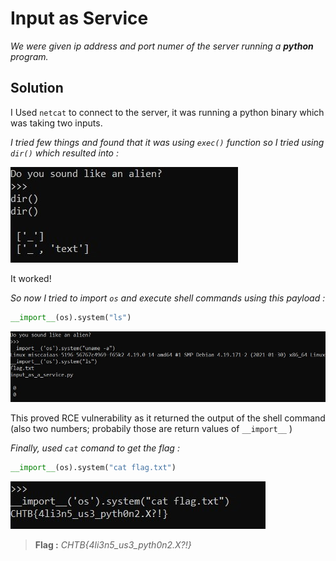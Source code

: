 # Input as Service
*We were given ip address and port numer of the server running a  **python** program.*

## Solution
I Used `netcat` to connect to the server, it was running a python binary which was taking two inputs.

*I tried few things and found that it was using `exec()` function so I tried using `dir()` which resulted into :* 

![pyout](images/S2.jpg)

It worked!

*So now I tried to import `os` and execute shell commands using this payload :*

```python
__import__(os).system("ls")
```
![exec](images/S3.jpg)

This proved RCE vulnerability as it returned the output of the shell command (also two numbers; probabily those are return values of `__import__` )

*Finally, used `cat` comand to get the flag :*

```python
__import__(os).system("cat flag.txt")
```

![flag](images/S4.jpg)

>**Flag :** _CHTB{4li3n5_us3_pyth0n2.X?!}_
